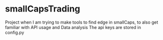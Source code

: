 # smallCapsTrading

Project when I am trying to make tools to find edge in smallCaps, to also get familiar with API usage
and Data analysis
The api keys are stored in config.py 
